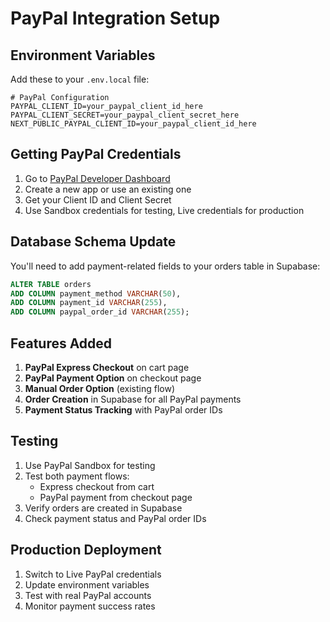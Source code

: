 # PayPal Integration Setup

## Environment Variables

Add these to your `.env.local` file:

```env
# PayPal Configuration
PAYPAL_CLIENT_ID=your_paypal_client_id_here
PAYPAL_CLIENT_SECRET=your_paypal_client_secret_here
NEXT_PUBLIC_PAYPAL_CLIENT_ID=your_paypal_client_id_here
```

## Getting PayPal Credentials

1. Go to [PayPal Developer Dashboard](https://developer.paypal.com/)
2. Create a new app or use an existing one
3. Get your Client ID and Client Secret
4. Use Sandbox credentials for testing, Live credentials for production

## Database Schema Update

You'll need to add payment-related fields to your orders table in Supabase:

```sql
ALTER TABLE orders 
ADD COLUMN payment_method VARCHAR(50),
ADD COLUMN payment_id VARCHAR(255),
ADD COLUMN paypal_order_id VARCHAR(255);
```

## Features Added

1. **PayPal Express Checkout** on cart page
2. **PayPal Payment Option** on checkout page
3. **Manual Order Option** (existing flow)
4. **Order Creation** in Supabase for all PayPal payments
5. **Payment Status Tracking** with PayPal order IDs

## Testing

1. Use PayPal Sandbox for testing
2. Test both payment flows:
   - Express checkout from cart
   - PayPal payment from checkout page
3. Verify orders are created in Supabase
4. Check payment status and PayPal order IDs

## Production Deployment

1. Switch to Live PayPal credentials
2. Update environment variables
3. Test with real PayPal accounts
4. Monitor payment success rates